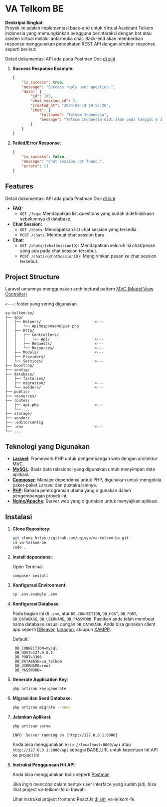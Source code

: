 # VA Telkom BE

**Deskripsi Singkat**:  
Proyek ini adalah implementasi back-end untuk Virtual Assistant Telkom Indonesia yang memungkinkan pengguna berinteraksi dengan bot atau asisten virtual melalui antarmuka chat. Back-end akan memberikan response menggunakan pendekatan REST API dengan struktur response seperti berikut:

Detail dokumentasi API ada pada Postman Doc [di sini](https://documenter.getpostman.com/view/36842696/2sA3s6GA15)
1. **Success Response Example**:
    ```json
    {
	    "is_success": true,
	    "message": "Success reply user question.",
	    "data": {
            "id": 105,
            "chat_session_id": 2,
            "created_at": "2024-08-14 19:57:26",
            "chat": {
                "fullname": "Telkom Indonesia",
                "message": "Telkom Indonesia didirikan pada tanggal 6 Juli 1965. Awalnya, perusahaan ini beroperasi sebagai bagian dari Direktorat Pos dan Telekomunikasi Indonesia dan kemudian menjadi entitas terpisah dengan fokus pada layanan telekomunikasi. "
            }
        }
    }
    ```
2. **Failed/Error Response**:
    ```json
    {
        "is_success": false,
        "message": "Chat session not found.",
        "errors": []
    }
    ```

## Features

Detail dokumentasi API ada pada Postman Doc [di sini](https://documenter.getpostman.com/view/36842696/2sA3s6GA15)

- **FAQ:**
  - `GET /faqs`: Mendapatkan list questions yang sudah didefinisikasn sebelumnya di database.
- **Chat Session:**
  - `GET /chats`: Mendapatkan list chat session yang tersedia.
  - `POST /chats`: Membuat chat session baru.
- **Chat**:
  - `GET /chats/{chatSessionID}`: Mendapatkan seluruh isi chat/pesan yang ada pada chat session tersebut.
  - `POST /chats/{chatSessionID}`: Mengirimkan pesan ke chat session tersebut.

## Project Structure

Laravel umumnya menggunakan architectural pattern [MVC (Model View Controller)](https://developer.mozilla.org/en-US/docs/Glossary/MVC)

`<---`: folder yang sering digunakan
```plaintext
va-telkom-be/
├── app/
│   ├── Helpers/                        <---
│   │   └── ApiResponseHelper.php
│   ├── Http/
│   │   ├── Controllers/
│   │   │   └── Api/                    <---
│   │   ├── Requests/                   <---
│   │   └── Resources/                  <---
│   ├── Models/                         <---
│   ├── Providers/
│   └── Services/                       <---
├── boostrap/
├── config/
├── database/
│   ├── factories/
│   ├── migration/                      <---
│   └── seeders/                        <---
├── public/
├── resources/
├── routes/
│   ├── api.php                         <---
│   └── ...
├── storage/
├── vendor/
├── .editorconfig
├── .env                                <---
└── ...
```

## Teknologi yang Digunakan

- [**Laravel**](https://laravel.com/): Framework PHP untuk pengembangan web dengan arsitektur MVC.
- [**MySQL**](https://www.mysql.com/): Basis data relasional yang digunakan untuk menyimpan data aplikasi.
- [**Composer**](https://getcomposer.org/): Manajer dependensi untuk PHP, digunakan untuk mengelola paket-paket Laravel dan pustaka lainnya.
- [**PHP**](https://www.php.net/): Bahasa pemrograman utama yang digunakan dalam pengembangan proyek ini.
- [**Nginx/Apache**](https://nginx.org/en/): Server web yang digunakan untuk menyajikan aplikasi.


## Instalasi

1. **Clone Repository**:

    ```bash
    git clone https://github.com/uqisya/va-telkom-be.git
    cd va-telkom-be
    code .
    ```

2. **Install dependensi**:

    Open Terminal
    ```bash
    composer install
    ```

3. **Konfigurasi Environment**:

    ```bash
    cp .env.example .env
    ```

4. **Konfigurasi Database**:

    Pada bagian ini di `.env`, atur `DB_CONNECTION`, `DB_HOST`, `DB_PORT`, `DB_DATABASE`, `DB_USERNAME`, `DB_PASSWORD`.
    Pastikan anda telah membuat nama database sesuai dengan `DB_DATABASE`. Anda bisa gunakan client app seperti [DBeaver](https://dbeaver.io/), [Laragon](https://laragon.org/download/), ataupun [XAMPP](https://www.apachefriends.org/download.html).
   
    Default:
   ```plaintext
    DB_CONNECTION=mysql
    DB_HOST=127.0.0.1
    DB_PORT=3306
    DB_DATABASE=va_telkom
    DB_USERNAME=root
    DB_PASSWORD=
   ```

6. **Generate Application Key**:

    ```bash
    php artisan key:generate
    ```

7. **Migrasi dan Seed Database**:

    ```bash
    php artisan migrate --seed
    ```

8. **Jalankan Aplikasi**:

    ```bash
    php artisan serve
    ```

    `INFO  Server running on [http://127.0.0.1:8000]`
   
   Anda bisa menggunakan `http://localhost:8000/api` atau `http://127.0.0.1:8000/api` sebagai BASE_URL untuk keperluan hit API ke project ini

5. **Instruksi Penggunaan Hit API**:

   Anda bisa menggunakan tools seperti [Postman](https://www.postman.com/)
   
   Jika ingin mencoba dalam bentuk user interface yang sudah jadi, bisa lihat project va-telkom-fe di bawah.
   
   Lihat instruksi project frontend ReactJs [di sini](https://github.com/uqisya/va-telkom-fe) va-telkom-fe.
